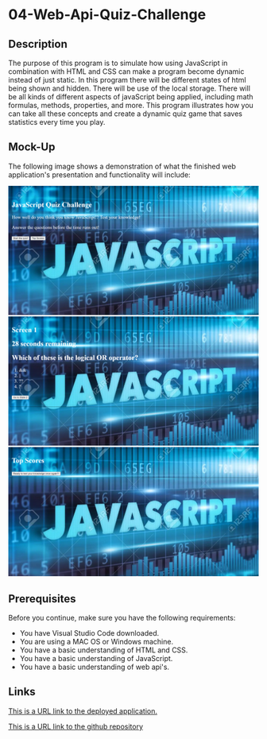 # 04-Web-Api-Quiz-Challenge

## Description 

The purpose of this program is to simulate how using JavaScript in combination with HTML and CSS can make a program become dynamic instead of just static. In this program there will be different states of html being shown and hidden. There will be use of the local storage. There will be all kinds of different aspects of javaScript being applied, including math formulas, methods, properties, and more. This program illustrates how you can take all these concepts and create a dynamic quiz game that saves statistics every time you play.

## Mock-Up

The following image shows a demonstration of what the finished web application's presentation and functionality will include:

![The quiz challenge multiple different states from the start screen of the program, the question and answer screen, and the high score screen. This image shows the start screen](./images/web-api-quiz-start-screen.png)
![This image shows the trivia screen](./images/web-api-quiz-trivia-screen.png)
![This image shows the top scores screen.](./images/web-api-quiz-topScore-screen.png)

## Prerequisites

Before you continue, make sure you have the following requirements:

- You have Visual Studio Code downloaded.
- You are using a MAC OS or Windows machine.
- You have a basic understanding of HTML and CSS.
- You have a basic understanding of JavaScript.
- You have a basic understanding of web api's.

## Links

[This is a URL link to the deployed application.](https://bungycode.github.io/04-web-api-quiz-challenge/)

[This is a URL link to the github repository](https://github.com/Bungycode/04-web-api-quiz-challenge)